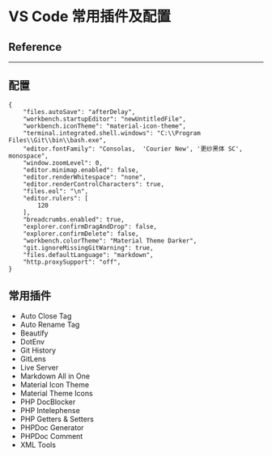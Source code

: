 # VS Code 常用插件及配置

## Reference


------------------------------------------------------------------------------------------------------------------------

## 配置

```jsonc
{
    "files.autoSave": "afterDelay",
    "workbench.startupEditor": "newUntitledFile",
    "workbench.iconTheme": "material-icon-theme",
    "terminal.integrated.shell.windows": "C:\\Program Files\\Git\\bin\\bash.exe",
    "editor.fontFamily": "Consolas,  'Courier New', '更纱黑体 SC', monospace",
    "window.zoomLevel": 0,
    "editor.minimap.enabled": false,
    "editor.renderWhitespace": "none",
    "editor.renderControlCharacters": true,
    "files.eol": "\n",
    "editor.rulers": [
        120
    ],
    "breadcrumbs.enabled": true,
    "explorer.confirmDragAndDrop": false,
    "explorer.confirmDelete": false,
    "workbench.colorTheme": "Material Theme Darker",
    "git.ignoreMissingGitWarning": true,
    "files.defaultLanguage": "markdown",
    "http.proxySupport": "off",
}
```

## 常用插件

- Auto Close Tag
- Auto Rename Tag
- Beautify
- DotEnv
- Git History
- GitLens
- Live Server
- Markdown All in One
- Material Icon Theme
- Material Theme Icons
- PHP DocBlocker
- PHP Intelephense
- PHP Getters & Setters
- PHPDoc Generator
- PHPDoc Comment
- XML Tools

